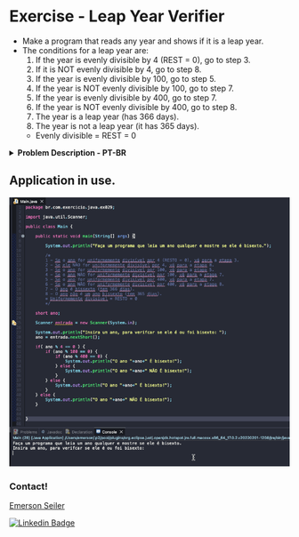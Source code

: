 # Exercise - Leap Year Verifier
- Make a program that reads any year and shows if it is a leap year.
- The conditions for a leap year are:
   1. If the year is evenly divisible by 4 (REST = 0), go to step 3.
   2. If it is NOT evenly divisible by 4, go to step 8.
   3. If the year is evenly divisible by 100, go to step 5.
   4. If the year is NOT evenly divisible by 100, go to step 7.
   5. If the year is evenly divisible by 400, go to step 7.
   6. If the year is NOT evenly divisible by 400, go to step 8.
   7. The year is a leap year (has 366 days).
   8. The year is not a leap year (it has 365 days).
   * Evenly divisible = REST = 0

<details >
  <summary><b>Problem Description - PT-BR</b></summary>

- Faça um programa que leia um ano qualquer e mostre se ele é bissexto.
- As condiçoes para um ano ser bisexto são:
  1. Se o ano for uniformemente divisível por 4 (RESTO = 0), vá para a etapa 3.
  2. Se ele NÃO for uniformemente divisível por 4, vá para a etapa 8.
  3. Se o ano for uniformemente divisível por 100, vá para a etapa 5.
  4. Se o ano NÃO for uniformemente divisível por 100, vá para a etapa 7.
  5. Se o ano for uniformemente divisível por 400, vá para a etapa 7.
  6. Se o ano NÃO for uniformemente divisível por 400, vá para a etapa 8.
  7. O ano é bissexto (tem 366 dias).
  8. O ano não é um ano bissexto (tem 365 dias).
  * Uniformemente divisível = RESTO = 0

</details>

## Application in use.

![Gif Exercicio](./img/exercicio.gif)

### Contact!

[Emerson Seiler](https://www.linkedin.com/in/seileremerson/)

[![Linkedin Badge](https://img.shields.io/badge/-seileremerson-blue?style=flat-square&logo=Linkedin&logoColor=white&link=https://www.linkedin.com/in/diogoalvesti/)](https://www.linkedin.com/in/seileremerson/)